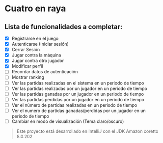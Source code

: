 # Cuatro en raya

## Lista de funcionalidades a completar:

- [x] Registrarse en el juego
- [x] Autenticarse (Iniciar sesión)
- [x] Cerrar Sesión
- [x] Jugar contra la máquina
- [x] Jugar contra otro jugador
- [x] Modificar perfil
- [ ] Recordar datos de autenticación
- [ ] Mostrar ranking
- [ ] Ver las partidas realizadas en el sistema en un periodo de tiempo
- [ ] Ver las partidas realizadas por un jugador en un periodo de tiempo
- [ ] Ver las partidas ganadas por un jugador en un periodo de tiempo
- [ ] Ver las partidas perdidas por un jugador en un periodo de tiempo
- [ ] Ver el número de partidas realizadas en un periodo de tiempo
- [ ] Ver el numero de partidas ganadas/perdidas por un jugador en un periodo de tiempo
- [ ] Cambiar en modo de visualización (Tema claro/oscuro)

> Este proyecto está desarrollado en IntelliJ
> con el JDK Amazon coretto 8.0.202
